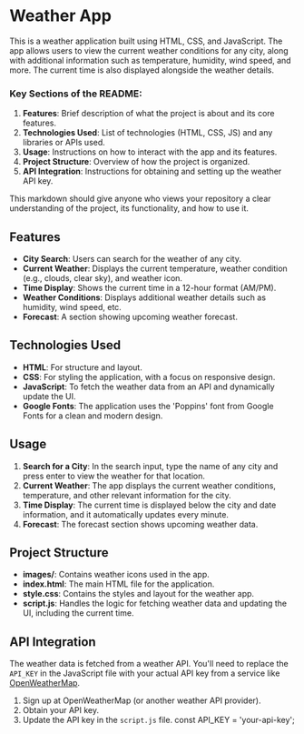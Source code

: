 # Weather App

This is a weather application built using HTML, CSS, and JavaScript. The app allows users to view the current weather conditions for any city, along with additional information such as temperature, humidity, wind speed, and more. The current time is also displayed alongside the weather details.

### Key Sections of the README:

1. **Features**: Brief description of what the project is about and its core features.
2. **Technologies Used**: List of technologies (HTML, CSS, JS) and any libraries or APIs used.
4. **Usage**: Instructions on how to interact with the app and its features.
5. **Project Structure**: Overview of how the project is organized.
6. **API Integration**: Instructions for obtaining and setting up the weather API key.

This markdown should give anyone who views your repository a clear understanding of the project, its functionality, and how to use it.

## Features

- **City Search**: Users can search for the weather of any city.
- **Current Weather**: Displays the current temperature, weather condition (e.g., clouds, clear sky), and weather icon.
- **Time Display**: Shows the current time in a 12-hour format (AM/PM).
- **Weather Conditions**: Displays additional weather details such as humidity, wind speed, etc.
- **Forecast**: A section showing upcoming weather forecast.

## Technologies Used

- **HTML**: For structure and layout.
- **CSS**: For styling the application, with a focus on responsive design.
- **JavaScript**: To fetch the weather data from an API and dynamically update the UI.
- **Google Fonts**: The application uses the 'Poppins' font from Google Fonts for a clean and modern design.

## Usage

1. **Search for a City**: In the search input, type the name of any city and press enter to view the weather for that location.
2. **Current Weather**: The app displays the current weather conditions, temperature, and other relevant information for the city.
3. **Time Display**: The current time is displayed below the city and date information, and it automatically updates every minute.
4. **Forecast**: The forecast section shows upcoming weather data.

## Project Structure
- **images/**: Contains weather icons used in the app.
- **index.html**: The main HTML file for the application.
- **style.css**: Contains the styles and layout for the weather app.
- **script.js**: Handles the logic for fetching weather data and updating the UI, including the current time.

## API Integration

The weather data is fetched from a weather API. You'll need to replace the `API_KEY` in the JavaScript file with your actual API key from a service like [OpenWeatherMap](https://openweathermap.org/).

1. Sign up at OpenWeatherMap (or another weather API provider).
2. Obtain your API key.
3. Update the API key in the `script.js` file.
const API_KEY = 'your-api-key';

